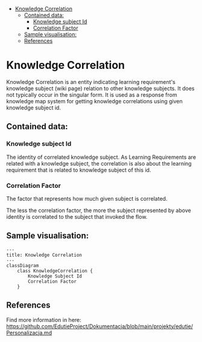 <!-- TOC -->
* [Knowledge Correlation](#knowledge-correlation)
  * [Contained data:](#contained-data)
    * [Knowledge subject Id](#knowledge-subject-id)
    * [Correlation Factor](#correlation-factor)
  * [Sample visualisation:](#sample-visualisation)
  * [References](#references)
<!-- TOC -->

# Knowledge Correlation
Knowledge Correlation is an entity indicating learning requirement's knowledge subject (wiki page) relation to other knowledge subjects.
It does not typically occur in the singular form. It is used as a response from knowledge map system for getting knowledge 
correlations using given knowledge subject id.

## Contained data:
### Knowledge subject Id
The identity of correlated knowledge subject. As Learning Requirements are related with a knowledge subject, the correlation
is also about the learning requirement that is related to knowledge subject of this id.

### Correlation Factor
The factor that represents how much given subject is correlated.

The less the correlation factor, the more the subject represented by above identity is correlated to the subject that
invoked the flow.

## Sample visualisation:
```mermaid
---
title: Knowledge Correlation
---
classDiagram
    class KnowledgeCorrelation {
        Knowledge Subject Id
        Correlation Factor
    }
```

## References
Find more information in here: https://github.com/EdutieProject/Dokumentacja/blob/main/projekty/edutie/Personalizacja.md